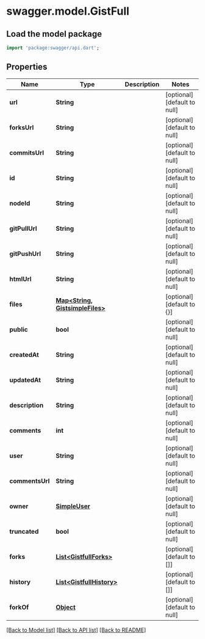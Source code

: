 # swagger.model.GistFull

## Load the model package
```dart
import 'package:swagger/api.dart';
```

## Properties
Name | Type | Description | Notes
------------ | ------------- | ------------- | -------------
**url** | **String** |  | [optional] [default to null]
**forksUrl** | **String** |  | [optional] [default to null]
**commitsUrl** | **String** |  | [optional] [default to null]
**id** | **String** |  | [optional] [default to null]
**nodeId** | **String** |  | [optional] [default to null]
**gitPullUrl** | **String** |  | [optional] [default to null]
**gitPushUrl** | **String** |  | [optional] [default to null]
**htmlUrl** | **String** |  | [optional] [default to null]
**files** | [**Map&lt;String, GistsimpleFiles&gt;**](GistsimpleFiles.md) |  | [optional] [default to {}]
**public** | **bool** |  | [optional] [default to null]
**createdAt** | **String** |  | [optional] [default to null]
**updatedAt** | **String** |  | [optional] [default to null]
**description** | **String** |  | [optional] [default to null]
**comments** | **int** |  | [optional] [default to null]
**user** | **String** |  | [optional] [default to null]
**commentsUrl** | **String** |  | [optional] [default to null]
**owner** | [**SimpleUser**](SimpleUser.md) |  | [optional] [default to null]
**truncated** | **bool** |  | [optional] [default to null]
**forks** | [**List&lt;GistfullForks&gt;**](GistfullForks.md) |  | [optional] [default to []]
**history** | [**List&lt;GistfullHistory&gt;**](GistfullHistory.md) |  | [optional] [default to []]
**forkOf** | [**Object**](Object.md) |  | [optional] [default to null]

[[Back to Model list]](../README.md#documentation-for-models) [[Back to API list]](../README.md#documentation-for-api-endpoints) [[Back to README]](../README.md)


